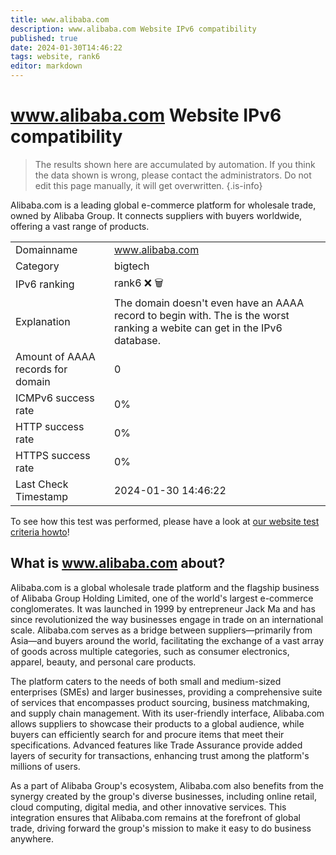 ```yaml
---
title: www.alibaba.com
description: www.alibaba.com Website IPv6 compatibility
published: true
date: 2024-01-30T14:46:22
tags: website, rank6
editor: markdown
---
```


# www.alibaba.com Website IPv6 compatibility

> The results shown here are accumulated by automation. If you think the data shown is wrong, please contact the administrators. 
> Do not edit this page manually, it will get overwritten.
{.is-info}

Alibaba.com is a leading global e-commerce platform for wholesale trade, owned by Alibaba Group. It connects suppliers with buyers worldwide, offering a vast range of products.


|   |   |
| - | - |
| Domainname | www.alibaba.com
| Category | bigtech |
| IPv6 ranking | rank6 :x: :wastebasket: |
| Explanation | The domain doesn't even have an AAAA record to begin with. The is the worst ranking a webite can get in the IPv6 database. |
| Amount of AAAA records for domain | 0 |
| ICMPv6 success rate | 0%|
| HTTP success rate | 0% |
| HTTPS success rate | 0% |
| Last Check Timestamp | 2024-01-30 14:46:22 |

To see how this test was performed, please have a look at [our website test criteria howto](/howto/testcriteria/website)!


## What is www.alibaba.com about?
Alibaba.com is a global wholesale trade platform and the flagship business of Alibaba Group Holding Limited, one of the world's largest e-commerce conglomerates. It was launched in 1999 by entrepreneur Jack Ma and has since revolutionized the way businesses engage in trade on an international scale. Alibaba.com serves as a bridge between suppliers—primarily from Asia—and buyers around the world, facilitating the exchange of a vast array of goods across multiple categories, such as consumer electronics, apparel, beauty, and personal care products.

The platform caters to the needs of both small and medium-sized enterprises (SMEs) and larger businesses, providing a comprehensive suite of services that encompasses product sourcing, business matchmaking, and supply chain management. With its user-friendly interface, Alibaba.com allows suppliers to showcase their products to a global audience, while buyers can efficiently search for and procure items that meet their specifications. Advanced features like Trade Assurance provide added layers of security for transactions, enhancing trust among the platform's millions of users.

As a part of Alibaba Group's ecosystem, Alibaba.com also benefits from the synergy created by the group's diverse businesses, including online retail, cloud computing, digital media, and other innovative services. This integration ensures that Alibaba.com remains at the forefront of global trade, driving forward the group's mission to make it easy to do business anywhere.


